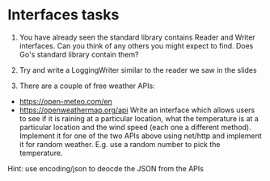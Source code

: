 # Interfaces tasks

1. You have already seen the standard library contains Reader and Writer interfaces. Can you think of any others you might expect to find. Does Go's standard library contain them?

2. Try and write a LoggingWriter similar to the reader we saw in the slides

3. There are a couple of free weather APIs:
- https://open-meteo.com/en
- https://openweathermap.org/api
Write an interface which allows users to see if it is raining at a particular location, what the temperature is at a particular location and the wind speed (each one a different method). Implement it for one of the two APIs above using net/http and implement it for random weather. E.g. use a random number to pick the temperature.

Hint: use encoding/json to deocde the JSON from the APIs
